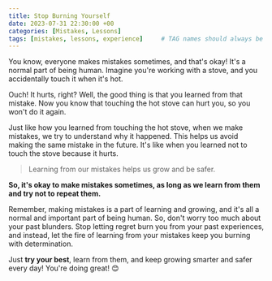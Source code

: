 ```yaml
---
title: Stop Burning Yourself
date: 2023-07-31 22:30:00 +00
categories: [Mistakes, Lessons]
tags: [mistakes, lessons, experience]     # TAG names should always be lowercase
---
```



You know, everyone makes mistakes sometimes, and that's okay! It's a normal part of being human. Imagine you're working with a stove, and you accidentally touch it when it's hot. 

Ouch! It hurts, right? Well, the good thing is that you learned from that mistake. Now you know that touching the hot stove can hurt you, so you won't do it again.

Just like how you learned from touching the hot stove, when we make mistakes, we try to understand why it happened. This helps us avoid making the same mistake in the future. It's like when you learned not to touch the stove because it hurts. 
> Learning from our mistakes helps us grow and be safer. 

**So, it's okay to make mistakes sometimes, as long as we learn from them and try not to repeat them.** 

Remember, making mistakes is a part of learning and growing, and it's all a normal and important part of being human. So, don't worry too much about your past blunders. Stop letting regret burn you from your past experiences, and instead, let the fire of learning from your mistakes keep you burning with determination. 

Just **try your best**, learn from them, and keep growing smarter and safer every day! You're doing great! 😊